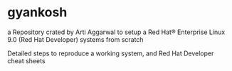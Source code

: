 # gyankosh

a Repository crated by Arti Aggarwal to setup a Red Hat® Enterprise Linux 9.0 (Red Hat Developer) systems from scratch

Detailed steps to reproduce a working system, and Red Hat Developer cheat sheets
